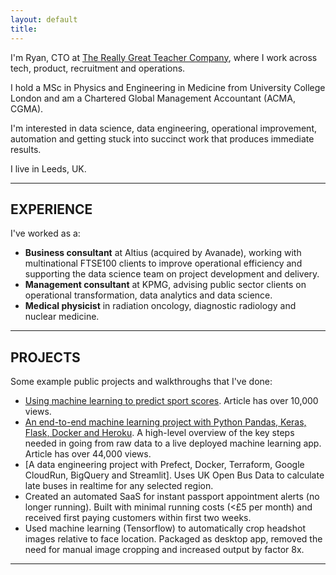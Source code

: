 ```yaml
---
layout: default
title: 
---
```


I'm Ryan, CTO at [The Really Great Teacher Company](https://reallygreatteachers.com/), where I work across tech, product, recruitment and operations. 

I hold a MSc in Physics and Engineering in Medicine from University College London and am a Chartered Global Management Accountant (ACMA, CGMA).

I'm interested in data science, data engineering, operational improvement, automation and getting stuck into succinct work that produces immediate results.

I live in Leeds, UK.

---

## EXPERIENCE
I've worked as a:
- **Business consultant** at Altius (acquired by Avanade), working with multinational FTSE100 clients to improve operational efficiency and supporting the data science team on project development and delivery.
- **Management consultant** at KPMG, advising public sector clients on operational transformation, data analytics and data science.
- **Medical physicist** in radiation oncology, diagnostic radiology and nuclear medicine. 

---

## PROJECTS
Some example public projects and walkthroughs that I've done:
- [Using machine learning to predict sport scores](https://medium.com/towards-data-science/using-machine-learning-to-predict-sport-scores-a-rugby-world-cup-example-f699fd552673). Article has over 10,000 views.
- [An end-to-end machine learning project with Python Pandas, Keras, Flask, Docker and Heroku](https://medium.com/towards-data-science/an-end-to-end-machine-learning-project-with-python-pandas-keras-flask-docker-and-heroku-c987018c42c7). A high-level overview of the key steps needed in going from raw data to a live deployed machine learning app. Article has over 44,000 views. 
- [A data engineering project with Prefect, Docker, Terraform, Google CloudRun, BigQuery and Streamlit]. Uses UK Open Bus Data to calculate late buses in realtime for any selected region.
- Created an automated SaaS for instant passport appointment alerts (no longer running). Built with minimal running costs (<£5 per month) and received first paying customers within first two weeks.
- Used machine learning (Tensorflow) to automatically crop headshot images relative to face location. Packaged as desktop app, removed the need for manual image cropping and increased output by factor 8x.

---